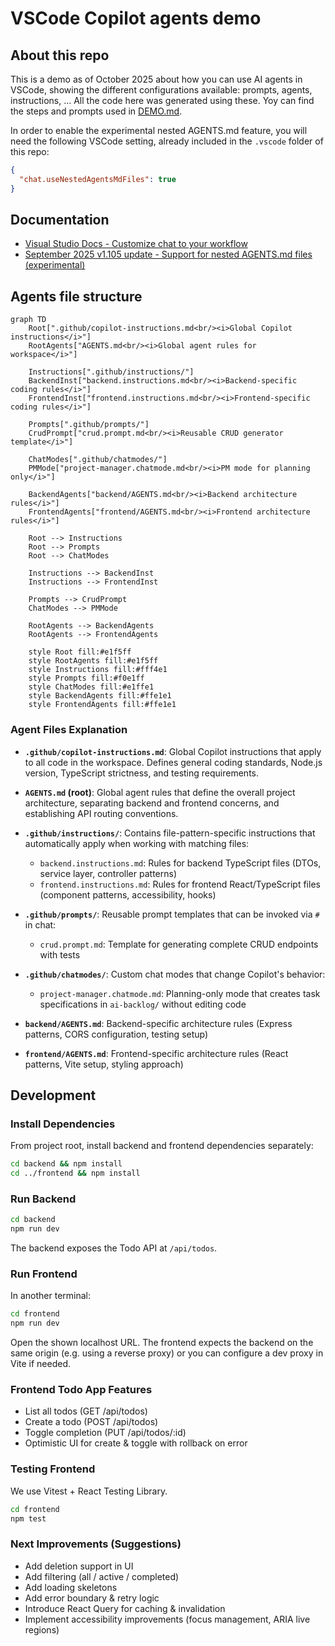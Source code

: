 # VSCode Copilot agents demo

## About this repo

This is a demo as of October 2025 about how you can use AI agents in VSCode, showing the different configurations available: prompts, agents, instructions, ...
All the code here was generated using these. Yoy can find the steps and prompts used in [DEMO.md](DEMO.md).

In order to enable the experimental nested AGENTS.md feature, you will need the following VSCode setting, already included in the `.vscode` folder of this repo:

```json
{
  "chat.useNestedAgentsMdFiles": true
}
```

## Documentation

- [Visual Studio Docs - Customize chat to your workflow](https://code.visualstudio.com/docs/copilot/customization/overview)
- [September 2025 v1.105 update - Support for nested AGENTS.md files (experimental)](https://code.visualstudio.com/updates/v1_105#_support-for-nested-agentsmd-files-experimental)

## Agents file structure

```mermaid
graph TD
    Root[".github/copilot-instructions.md<br/><i>Global Copilot instructions</i>"]
    RootAgents["AGENTS.md<br/><i>Global agent rules for workspace</i>"]
    
    Instructions[".github/instructions/"]
    BackendInst["backend.instructions.md<br/><i>Backend-specific coding rules</i>"]
    FrontendInst["frontend.instructions.md<br/><i>Frontend-specific coding rules</i>"]
    
    Prompts[".github/prompts/"]
    CrudPrompt["crud.prompt.md<br/><i>Reusable CRUD generator template</i>"]
    
    ChatModes[".github/chatmodes/"]
    PMMode["project-manager.chatmode.md<br/><i>PM mode for planning only</i>"]
    
    BackendAgents["backend/AGENTS.md<br/><i>Backend architecture rules</i>"]
    FrontendAgents["frontend/AGENTS.md<br/><i>Frontend architecture rules</i>"]
    
    Root --> Instructions
    Root --> Prompts
    Root --> ChatModes
    
    Instructions --> BackendInst
    Instructions --> FrontendInst
    
    Prompts --> CrudPrompt
    ChatModes --> PMMode
    
    RootAgents --> BackendAgents
    RootAgents --> FrontendAgents
    
    style Root fill:#e1f5ff
    style RootAgents fill:#e1f5ff
    style Instructions fill:#fff4e1
    style Prompts fill:#f0e1ff
    style ChatModes fill:#e1ffe1
    style BackendAgents fill:#ffe1e1
    style FrontendAgents fill:#ffe1e1
```

### Agent Files Explanation

- **`.github/copilot-instructions.md`**: Global Copilot instructions that apply to all code in the workspace. Defines general coding standards, Node.js version, TypeScript strictness, and testing requirements.

- **`AGENTS.md` (root)**: Global agent rules that define the overall project architecture, separating backend and frontend concerns, and establishing API routing conventions.

- **`.github/instructions/`**: Contains file-pattern-specific instructions that automatically apply when working with matching files:
  - `backend.instructions.md`: Rules for backend TypeScript files (DTOs, service layer, controller patterns)
  - `frontend.instructions.md`: Rules for frontend React/TypeScript files (component patterns, accessibility, hooks)

- **`.github/prompts/`**: Reusable prompt templates that can be invoked via `#` in chat:
  - `crud.prompt.md`: Template for generating complete CRUD endpoints with tests

- **`.github/chatmodes/`**: Custom chat modes that change Copilot's behavior:
  - `project-manager.chatmode.md`: Planning-only mode that creates task specifications in `ai-backlog/` without editing code

- **`backend/AGENTS.md`**: Backend-specific architecture rules (Express patterns, CORS configuration, testing setup)

- **`frontend/AGENTS.md`**: Frontend-specific architecture rules (React patterns, Vite setup, styling approach)

## Development

### Install Dependencies

From project root, install backend and frontend dependencies separately:

```bash
cd backend && npm install
cd ../frontend && npm install
```

### Run Backend

```bash
cd backend
npm run dev
```

The backend exposes the Todo API at `/api/todos`.

### Run Frontend

In another terminal:

```bash
cd frontend
npm run dev
```

Open the shown localhost URL. The frontend expects the backend on the same origin (e.g. using a reverse proxy) or you can configure a dev proxy in Vite if needed.

### Frontend Todo App Features

- List all todos (GET /api/todos)
- Create a todo (POST /api/todos)
- Toggle completion (PUT /api/todos/:id)
- Optimistic UI for create & toggle with rollback on error

### Testing Frontend

We use Vitest + React Testing Library.

```bash
cd frontend
npm test
```

### Next Improvements (Suggestions)

- Add deletion support in UI
- Add filtering (all / active / completed)
- Add loading skeletons
- Add error boundary & retry logic
- Introduce React Query for caching & invalidation
- Implement accessibility improvements (focus management, ARIA live regions)
